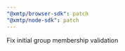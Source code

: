 ```yaml
---
"@xmtp/browser-sdk": patch
"@xmtp/node-sdk": patch
---
```


Fix initial group membership validation
